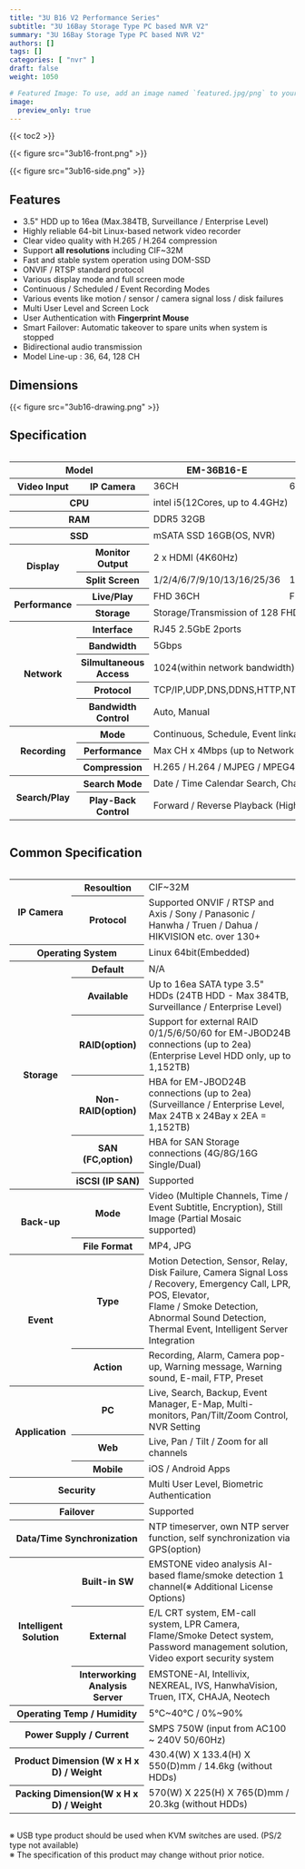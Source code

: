 ```yaml
---
title: "3U B16 V2 Performance Series"
subtitle: "3U 16Bay Storage Type PC based NVR V2"
summary: "3U 16Bay Storage Type PC based NVR V2"
authors: []
tags: []
categories: [ "nvr" ]
draft: false
weight: 1050

# Featured Image: To use, add an image named `featured.jpg/png` to your page's folder.
image:
  preview_only: true
---
```


{{< toc2 >}}

<div class="container">
<div class="row align-items-center">
<div class="col-sm">

{{< figure src="3ub16-front.png" >}}

</div>
<div class="col-sm">

{{< figure src="3ub16-side.png" >}}

</div>
</div>
</div>

<div class="container">
<div class="row align-items-top">
<div class="col-12 col-sm-8 pl-0">

## Features

- 3.5" HDD up to 16ea (Max.384TB, Surveillance / Enterprise Level)
- Highly reliable 64-bit Linux-based network video recorder
- Clear video quality with H.265 / H.264 compression
- Support **all resolutions** including CIF~32M
- Fast and stable system operation using DOM-SSD
- ONVIF / RTSP standard protocol
- Various display mode and full screen mode
- Continuous / Scheduled / Event Recording Modes
- Various events like motion / sensor / camera signal loss / disk failures
- Multi User Level and Screen Lock
- User Authentication with **Fingerprint Mouse**
- Smart Failover: Automatic takeover to spare units when system is stopped
- Bidirectional audio transmission
- Model Line-up : 36, 64, 128 CH

</div>
<div class="col-12 col-sm-4 pl-0">

## Dimensions

{{< figure src="3ub16-drawing.png" >}}

</div>
</div>
</div>


## Specification

<div style="overflow-x: auto">
<table class="spec">
<thead>
<tr>
<th colspan="2">Model</th>
<th>EM-36B16-E</th>
<th>EM-64B16-E</th>
<th>EM-128B16-E</th>
</tr>
</thead>
<tbody>
<tr>
<th>Video Input</th>
<th>IP Camera</th>
<td>36CH</td>
<td>64CH</td>
<td>128CH</td>
</tr>
<tr>
<th colspan="2">CPU</th>
<td colspan="3">intel i5(12Cores, up to 4.4GHz)</td>
</tr>
<tr>
<th colspan="2">RAM</th>
<td colspan="3">DDR5 32GB</td>
</tr>
<tr>
<th colspan="2">SSD</th>
<td colspan="3">mSATA SSD 16GB(OS, NVR)</td></tr>
<tr>
<th rowspan="2">Display</th>
<th>Monitor Output</th>
<td colspan="3">2 x HDMI (4K60Hz)</td>
</tr>
<tr>
<th>Split Screen</th>
<td>1/2/4/6/7/9/10/13/16/25/36</td>
<td>1/2/4/6/7/910/13/16/25/36/49/64</td>
<td>1/2/4/6/7/9/10/13/16/25/36/49/64/81/100/128</td>
</tr>
<tr>
<th rowspan="2">Performance</th>
<th>Live/Play</th>
<td>FHD 36CH</td>
<td colspan="2">FHD 64CH</td>
</tr>
<tr>
<th>Storage</th>
<td colspan="3">Storage/Transmission of 128 FHD channels per HDD</td>
</tr>
<tr>
<th rowspan="5">Network</th>
<th>Interface</th>
<td colspan="3">RJ45 2.5GbE 2ports</td>
</tr>
<tr>
<th>Bandwidth</th>
<td colspan="3">5Gbps</td>
</tr>
<tr>
<th>Silmultaneous Access</th>
<td colspan="3">1024(within network bandwidth)</td>
</tr>
<tr>
<th>Protocol</th>
<td colspan="3">TCP/IP,UDP,DNS,DDNS,HTTP,NTP,RTP/RTCP,RTSP</td>
</tr>
<tr>
<th>Bandwidth Control</th>
<td colspan="3">Auto, Manual</td>
</tr>
<tr>
<th rowspan="3">Recording</th>
<th>Mode</th>
<td colspan="3">Continuous, Schedule, Event linkage</td>
</tr>
<tr>
<th>Performance</th>
<td colspan="3">Max CH x 4Mbps (up to Network Bandwidth of Storage System), CIF~32MP</td>
</tr>
<tr>
<th>Compression</th>
<td colspan="3">H.265 / H.264 / MJPEG / MPEG4</td>
</tr>
<th rowspan="2">Search/Play</th>
<th>Search Mode</th>
<td colspan="3">Date / Time Calendar Search, Channel Bundle Search, Event Search</td>
</tr>
<tr>
<th>Play-Back Control</th>
<td colspan="3">Forward / Reverse Playback (High Speed: x1 ~ x32, Low Speed: 1/4 ~ 1/2), Before / After Staff</td>
</tr>
</tbody>
</table>
</div>

## Common Specification

<div style="overflow-x: auto">
<table class="spec">
<tbody>
<th rowspan="2">IP Camera</th>
<th>Resoultion</td>
<td>CIF~32M</td>
</tr>
<tr>
<th>Protocol</th>
<td>Supported ONVIF / RTSP and Axis / Sony / Panasonic / Hanwha / Truen / Dahua / HIKVISION etc. over 130+</td>
</tr>
<tr>
<th colspan="2">Operating System</th>
<td>Linux 64bit(Embedded)</td>
</tr>
<tr>
<th rowspan="6">Storage</th>
<th>Default</th>
<td>N/A</td>
</tr>
<tr>
<th>Available</th>
<td>Up to 16ea SATA type 3.5" HDDs (24TB HDD - Max 384TB, Surveillance / Enterprise Level)</td>
</tr>
<tr>
<th>RAID(option)</th>
<td>Support for external RAID 0/1/5/6/50/60 for EM-JBOD24B connections (up to 2ea) (Enterprise Level HDD only, up to 1,152TB)</td>
</tr>
<tr>
<th>Non-RAID(option)</th>
<td>HBA for EM-JBOD24B connections (up to 2ea) (Surveillance / Enterprise Level, Max 24TB x 24Bay x 2EA = 1,152TB)</td>
</tr>
<tr>
<th>SAN (FC,option)</th>
<td>HBA for SAN Storage connections (4G/8G/16G Single/Dual)</td>
</tr>
<tr>
<th>iSCSI (IP SAN)</th>
<td>Supported</td>
</tr>
<tr>
<th rowspan="2">Back-up</th>
<th>Mode</th>
<td>Video (Multiple Channels, Time / Event Subtitle, Encryption), Still Image (Partial Mosaic supported)</td>
</tr>
<tr>
<th>File Format</th>
<td>MP4, JPG</td>
</tr>
<tr>
<th rowspan="2">Event</th>
<th>Type</th>
<td>Motion Detection, Sensor, Relay, Disk Failure, Camera Signal Loss / Recovery, Emergency Call, LPR, POS, Elevator,<br>Flame / Smoke Detection, Abnormal Sound Detection, Thermal Event, Intelligent Server Integration</td>
</tr>
<tr>
<th>Action</th>
<td>Recording, Alarm, Camera pop-up, Warning message, Warning sound, E-mail, FTP, Preset</td>
</tr>
<tr>
<th rowspan="3">Application</th>
<th>PC</th>
<td>Live, Search, Backup, Event Manager, E-Map, Multi-monitors, Pan/Tilt/Zoom Control, NVR Setting</td>
</tr>
<tr>
<th>Web</th>
<td>Live, Pan / Tilt / Zoom for all channels</td>
</tr>
<tr>
<th>Mobile</th>
<td>iOS / Android Apps</td>
</tr>
<tr>
<th colspan="2">Security</th>
<td>Multi User Level, Biometric Authentication</td>
</tr>
<tr>
<th colspan="2">Failover</th>
<td>Supported</td>
</tr>
<tr>
<th colspan="2">Data/Time Synchronization</th>
<td>NTP timeserver, own NTP server function, self synchronization via GPS(option)</td>
</tr>
<tr>
<th rowspan="3">Intelligent<br>Solution</th>
<th>Built-in SW</th>
<td>EMSTONE video analysis AI-based flame/smoke detection 1 channel(※ Additional License Options)</td>
</tr>
<tr>
<th>External</th>
<td>E/L CRT system, EM-call system, LPR Camera, Flame/Smoke Detect system,<br>Password management solution, Video export security system</td>
</tr>
<tr>
<th>Interworking<br>Analysis Server</th>
<td>EMSTONE-AI, Intellivix, NEXREAL, IVS, HanwhaVision, Truen, ITX, CHAJA, Neotech</td>
</tr>
<tr>
<th colspan="2">Operating Temp / Humidity</th>
<td>5℃~40℃ / 0%~90%</td>
</tr>
<tr>
<th colspan="2">Power Supply / Current</th>
<td>SMPS 750W (input from AC100 ~ 240V 50/60Hz)</td>
</tr>
<tr>
<th colspan="2">Product Dimension (W x H x D) / Weight</th>
<td>430.4(W) X 133.4(H) X 550(D)mm / 14.6kg (without HDDs)</td>
</tr>
<tr>
<th colspan="2">Packing Dimension(W x H x D) / Weight</th>
<td>570(W) X 225(H) X 765(D)mm / 20.3kg (without HDDs)</td>
</tr>
</tbody>
</table>
</div>

※ USB type product should be used when KVM switches are used. (PS/2 type not available)  
※ The specification of this product may change without prior notice.